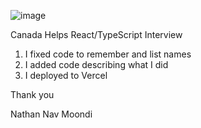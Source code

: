![image](https://github.com/user-attachments/assets/e778bb13-d9cf-47a7-aee6-56e6be55899c)

Canada Helps React/TypeScript Interview

1) I fixed code to remember and list names
2) I added code describing what I did
3) I deployed to Vercel

Thank you

Nathan Nav Moondi
